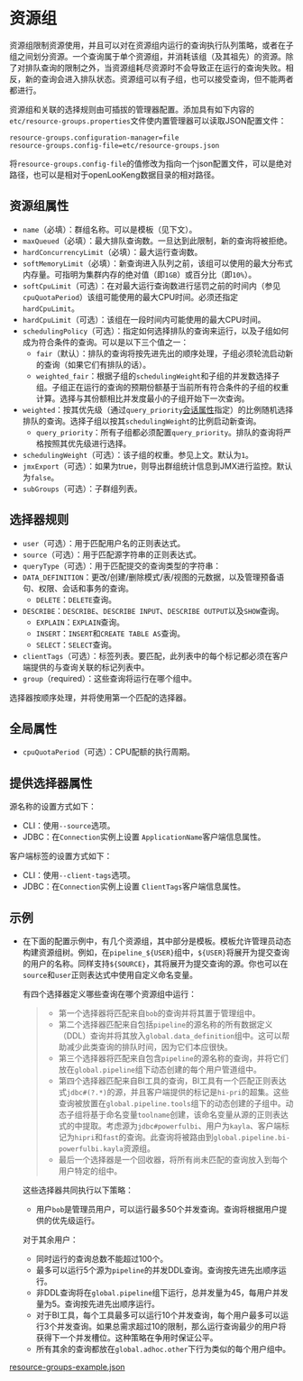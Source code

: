 
# 资源组

资源组限制资源使用，并且可以对在资源组内运行的查询执行队列策略，或者在子组之间划分资源。一个查询属于单个资源组，并消耗该组（及其祖先）的资源。除了对排队查询的限制之外，当资源组耗尽资源时不会导致正在运行的查询失败。相反，新的查询会进入排队状态。资源组可以有子组，也可以接受查询，但不能两者都进行。

资源组和关联的选择规则由可插拔的管理器配置。添加具有如下内容的`etc/resource-groups.properties`文件使内置管理器可以读取JSON配置文件：

``` properties
resource-groups.configuration-manager=file
resource-groups.config-file=etc/resource-groups.json
```

将`resource-groups.config-file`的值修改为指向一个json配置文件，可以是绝对路径，也可以是相对于openLooKeng数据目录的相对路径。

## 资源组属性

- `name`（必填）：群组名称。可以是模板（见下文）。
- `maxQueued`（必填）：最大排队查询数。一旦达到此限制，新的查询将被拒绝。
- `hardConcurrencyLimit`（必填）：最大运行查询数。
- `softMemoryLimit`（必填）：新查询进入队列之前，该组可以使用的最大分布式内存量。可指明为集群内存的绝对值（即`1GB`）或百分比（即`10%`）。
- `softCpuLimit`（可选）：在对最大运行查询数进行惩罚之前的时间内（参见`cpuQuotaPeriod`）该组可能使用的最大CPU时间。必须还指定`hardCpuLimit`。
- `hardCpuLimit`（可选）：该组在一段时间内可能使用的最大CPU时间。
- `schedulingPolicy`（可选）：指定如何选择排队的查询来运行，以及子组如何成为符合条件的查询。可以是以下三个值之一：
  - `fair`（默认）：排队的查询将按先进先出的顺序处理，子组必须轮流启动新的查询（如果它们有排队的话）。
  - `weighted_fair`：根据子组的`schedulingWeight`和子组的并发数选择子组。子组正在运行的查询的预期份额基于当前所有符合条件的子组的权重计算。选择与其份额相比并发度最小的子组开始下一次查询。
- `weighted`：按其优先级（通过`query_priority`[会话属性](../sql/set-session.md)指定）的比例随机选择排队的查询。选择子组以按其`schedulingWeight`的比例启动新查询。
  - `query_priority`：所有子组都必须配置`query_priority`。排队的查询将严格按照其优先级进行选择。
- `schedulingWeight`（可选）：该子组的权重。参见上文。默认为`1`。
- `jmxExport`（可选）：如果为true，则导出群组统计信息到JMX进行监控。默认为`false`。
- `subGroups`（可选）：子群组列表。

## 选择器规则

- `user`（可选）：用于匹配用户名的正则表达式。
- `source`（可选）：用于匹配源字符串的正则表达式。
- `queryType`（可选）：用于匹配提交的查询类型的字符串：
- `DATA_DEFINITION`：更改/创建/删除模式/表/视图的元数据，以及管理预备语句、权限、会话和事务的查询。
  - `DELETE`：`DELETE`查询。
- `DESCRIBE`：`DESCRIBE`、`DESCRIBE INPUT`、`DESCRIBE OUTPUT`以及`SHOW`查询。
  - `EXPLAIN`：`EXPLAIN`查询。
  - `INSERT`：`INSERT`和`CREATE TABLE AS`查询。
  - `SELECT`：`SELECT`查询。
- `clientTags`（可选）：标签列表。要匹配，此列表中的每个标记都必须在客户端提供的与查询关联的标记列表中。
- `group`（required）：这些查询将运行在哪个组中。

选择器按顺序处理，并将使用第一个匹配的选择器。

## 全局属性

- `cpuQuotaPeriod`（可选）：CPU配额的执行周期。

## 提供选择器属性

源名称的设置方式如下：

- CLI：使用`--source`选项。
- JDBC：在`Connection`实例上设置 `ApplicationName`客户端信息属性。

客户端标签的设置方式如下：

- CLI：使用`--client-tags`选项。
- JDBC：在`Connection`实例上设置 `ClientTags`客户端信息属性。

## 示例

- 在下面的配置示例中，有几个资源组，其中部分是模板。模板允许管理员动态构建资源组树。例如，在`pipeline_${USER}`组中，`${USER}`将展开为提交查询的用户的名称。同样支持`${SOURCE}`，其将展开为提交查询的源。你也可以在`source`和`user`正则表达式中使用自定义命名变量。
  
  有四个选择器定义哪些查询在哪个资源组中运行：
  
  > - 第一个选择器将匹配来自`bob`的查询并将其置于管理组中。
  > - 第二个选择器匹配来自包括`pipeline`的源名称的所有数据定义（DDL）查询并将其放入`global.data_definition`组中。这可以帮助减少此类查询的排队时间，因为它们本应很快。
  > - 第三个选择器将匹配来自包含`pipeline`的源名称的查询，并将它们放在`global.pipeline`组下动态创建的每个用户管道组中。
  > - 第四个选择器匹配来自BI工具的查询，BI工具有一个匹配正则表达式`jdbc#(?.*)`的源，并且客户端提供的标记是`hi-pri`的超集。这些查询被放置在`global.pipeline.tools`组下的动态创建的子组中。动态子组将基于命名变量`toolname`创建，该命名变量从源的正则表达式的中提取。考虑源为`jdbc#powerfulbi`、用户为`kayla`、客户端标记为`hipri`和`fast`的查询。此查询将被路由到`global.pipeline.bi-powerfulbi.kayla`资源组。
  > - 最后一个选择器是一个回收器，将所有尚未匹配的查询放入到每个用户特定的组中。
  
  这些选择器共同执行以下策略：
  
  - 用户`bob`是管理员用户，可以运行最多50个并发查询。查询将根据用户提供的优先级运行。
  
  对于其余用户：
  
  - 同时运行的查询总数不能超过100个。
  - 最多可以运行5个源为`pipeline`的并发DDL查询。查询按先进先出顺序运行。
  - 非DDL查询将在`global.pipeline`组下运行，总并发量为45，每用户并发量为5。查询按先进先出顺序运行。
  - 对于BI工具，每个工具最多可以运行10个并发查询，每个用户最多可以运行3个并发查询。如果总需求超过10的限制，那么运行查询最少的用户将获得下一个并发槽位。这种策略在争用时保证公平。
  - 所有其余的查询都放在`global.adhoc.other`下行为类似的每个用户组中。

[resource-groups-example.json](resource-groups-example.json)